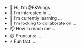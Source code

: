 - 👋 Hi, I’m @F&Wings
- 👀 I’m interested in ...
- 🌱 I’m currently learning ...
- 💞️ I’m looking to collaborate on ...
- 📫 How to reach me ...
- 😄 Pronouns: ...
- ⚡ Fun fact: ...

<!---
f-wings/f-wings is a ✨ special ✨ repository because its `README.md` (this file) appears on your GitHub profile.
You can click the Preview link to take a look at your changes.
--->
